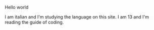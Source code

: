 Hello world


I am italian and I'm studying the language on this site.
I am 13 and I'm reading the guide of coding.
